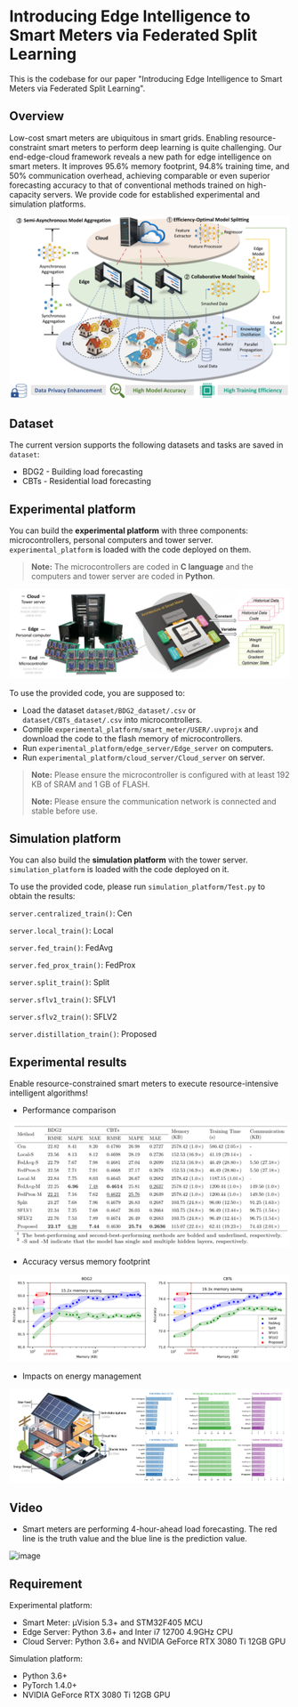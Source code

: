 
# Introducing Edge Intelligence to Smart Meters via Federated Split Learning

This is the codebase for our paper "Introducing Edge Intelligence to Smart Meters via Federated Split Learning".

## Overview

Low-cost smart meters are ubiquitous in smart grids. Enabling resource-constraint smart meters to perform deep learning is quite challenging. Our end-edge-cloud framework reveals a new path for edge intelligence on smart meters. It improves 95.6% memory footprint, 94.8% training time, and 50% communication overhead, achieving comparable or even superior forecasting accuracy to that of conventional methods trained on high-capacity servers. We provide code for established experimental and simulation platforms.

![content](figures/framework.jpg)

## Dataset

The current version supports the following datasets and tasks are saved in `dataset`:
- BDG2 - Building load forecasting
- CBTs - Residential load forecasting

## Experimental platform

You can build the **experimental platform** with three components: microcontrollers, personal computers and tower server. `experimental_platform` is loaded with the code deployed on them.
> **Note:** The microcontrollers are coded in  **C language** and the computers and tower server are coded in **Python**.
> 
![content](figures/hardware_platform.png)

To use the provided code, you are supposed to:
- Load the dataset `dataset/BDG2_dataset/.csv` or `dataset/CBTs_dataset/.csv` into microcontrollers.
- Compile `experimental_platform/smart_meter/USER/.uvprojx` and download the code to the flash memory of microcontrollers.
- Run `experimental_platform/edge_server/Edge_server` on computers.
- Run `experimental_platform/cloud_server/Cloud_server` on server.
> **Note:** Please ensure the microcontroller is configured with at least 192 KB of SRAM and 1 GB of FLASH.
> 
> **Note:** Please ensure the communication network is connected and stable before use.
 
## Simulation platform

You can also build the **simulation platform** with the tower server. `simulation_platform` is loaded with the code deployed on it.

To use the provided code, please run `simulation_platform/Test.py` to obtain the results:

`server.centralized_train()`: Cen

`server.local_train()`: Local

`server.fed_train()`: FedAvg

`server.fed_prox_train()`: FedProx

`server.split_train()`: Split

`server.sflv1_train()`: SFLV1

`server.sflv2_train()`: SFLV2

`server.distillation_train()`: Proposed

## Experimental results

Enable resource-constrained smart meters to execute resource-intensive intelligent algorithms!

 - Performance comparison

![content](figures/performance_evaluation.png)

 - Accuracy versus memory footprint

![content](figures/accuracy_versus_memory.png)

 - Impacts on energy management 

![content](figures/energy_management.png)

## Video
 - Smart meters are performing 4-hour-ahead load forecasting. The red line is the truth value and the blue line is the prediction value.

![image](https://github.com/SimonLi2000/Make-Smart-Meter-Really-Smart/blob/15d69ceca0e8524abeb2cd4b19ffb4cb95d68be1/figures/testing_video.gif)

## Requirement

Experimental platform:
- Smart Meter: μVision 5.3+ and STM32F405 MCU
- Edge Server: Python 3.6+ and Inter i7 12700 4.9GHz CPU
- Cloud Server: Python 3.6+ and NVIDIA GeForce RTX 3080 Ti 12GB GPU

Simulation platform:
- Python 3.6+
- PyTorch 1.4.0+
- NVIDIA GeForce RTX 3080 Ti 12GB GPU
 
